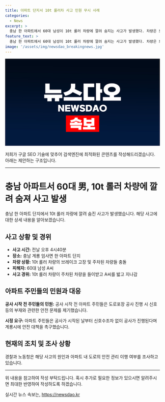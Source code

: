 ```yaml
---
title: 아파트 단지서 10t 롤러차 사고 민원 무시 사례
categories:
  - News
excerpt: >
  충남 한 아파트에서 60대 남성이 10t 롤러 차량에 깔려 숨지는 사고가 발생했다. 차량은 브레이크 고장으로 내려왔을 때 SUV를 들이받고 A씨를 밟고 지나갔다. 아파트 주민들은 공사가 위험하다고 주장했지만, 시는 적극 대응하지 않았다. 경찰과 노동청은 사고의 원인과 안전 관리 이행 여부를 조사 중이다. 사진=SBS 영상 보도 캡처
feature_text: >
  충남 한 아파트에서 60대 남성이 10t 롤러 차량에 깔려 숨지는 사고가 발생했다. 차량은 브레이크 고장으로 내려왔을 때 SUV를 들이받고 A씨를 밟고 지나갔다. 아파트 주민들은 공사가 위험하다고 주장했지만, 시는 적극 대응하지 않았다. 경찰과 노동청은 사고의 원인과 안전 관리 이행 여부를 조사 중이다. 사진=SBS 영상 보도 캡처
image: '/assets/img/newsdao_breakingnews.jpg'
---
```


<p><img src="/assets/img/newsdao_breakingnews.jpg" alt="koreaapp 속보" /></p>

<p>저희가 구글 SEO 기술에 맞추어 검색엔진에 최적화된 콘텐츠를 작성해드리겠습니다. 아래는 제안하는 구조입니다.</p>

<hr />

<h1>충남 아파트서 60대 男, 10t 롤러 차량에 깔려 숨져 사고 발생</h1>

<p data-ke-size="size16">충남 한 아파트 단지에서 10t 롤러 차량에 깔려 숨진 사고가 발생했습니다. 해당 사고에 대한 상세 내용을 알아보겠습니다.</p>

<h2 data-ke-size="size26">사고 상황 및 경위</h2>

<ul>
    <li><b>사고 시간:</b> 전날 오후 4시40분</li>
    <li><b>장소:</b> 충남 계룡 엄사면 한 아파트 단지</li>
    <li><b>차량 상황:</b> 10t 롤러 차량의 브레이크 고장 및 주차된 차량들 충돌</li>
    <li><b>피해자:</b> 60대 남성 A씨</li>
    <li><b>사고 경위:</b> 10t 롤러 차량이 주차된 차량을 들이받고 A씨를 밟고 지나감</li>
</ul>

<h2 data-ke-size="size26">아파트 주민들의 민원과 대응</h2>

<p><b>공사 시작 전 주민들의 민원:</b> 공사 시작 전 아파트 주민들은 도로포장 공사 진행 시 신호등의 부재와 관련한 안전 문제를 제기했습니다.</p>

<p><b>시정 요구:</b> 아파트 주민들은 공사가 시작된 날부터 신호수조차 없이 공사가 진행된다며 계룡시에 안전 대책을 촉구했습니다.</p>

<h2 data-ke-size="size26">현재의 조치 및 조사 상황</h2>

<p>경찰과 노동청은 해당 사고의 원인과 아파트 내 도로의 안전 관리 이행 여부를 조사하고 있습니다.</p>

<hr />

<p>위 내용을 참고하여 작성 부탁드립니다. 혹시 추가로 필요한 정보가 있으시면 알려주시면 최대한 반영하여 작성하도록 하겠습니다.</p>
실시간 뉴스 속보는, <a href="https://newsdao.kr" rel="dofollow">https://newsdao.kr</a>


